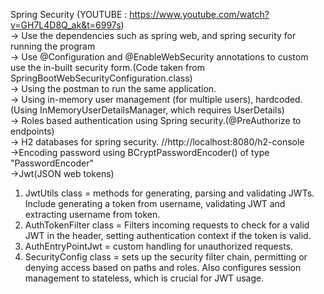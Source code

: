 Spring Security (YOUTUBE : https://www.youtube.com/watch?v=GH7L4D8Q_ak&t=6997s)<br/>
-> Use the dependencies such as spring web, and spring security for running the program<br/>
-> Use @Configuration and @EnableWebSecurity annotations to custom use the in-built security form.(Code taken from SpringBootWebSecurityConfiguration.class)<br/>
-> Using the postman to run the same application.<br/>
-> Using in-memory user management (for multiple users), hardcoded. (Using InMemoryUserDetailsManager, which requires UserDetails)<br/>
-> Roles based authentication using Spring security.(@PreAuthorize to endpoints)<br/>
-> H2 databases for spring security. //http://localhost:8080/h2-console<br/>
->Encoding password using BCryptPasswordEncoder() of type "PasswordEncoder"<br/>
->Jwt(JSON web tokens)
1) JwtUtils class = methods for generating, parsing and validating JWTs.<br/> Include generating a token from username, validating JWT and extracting username from token. <br/>
2) AuthTokenFilter class = Filters incoming requests to check for a valid JWT in the header, setting authentication context if the token is valid.
3) AuthEntryPointJwt = custom handling for unauthorized requests.
4) SecurityConfig class = sets up the security filter chain, permitting or denying access based on paths and roles. Also configures session management to stateless, which is crucial for JWT usage.
